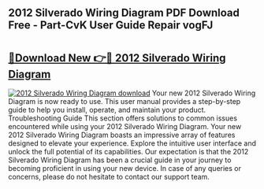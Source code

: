 ## 2012 Silverado Wiring Diagram PDF Download Free - Part-CvK User Guide Repair vogFJ

# <h2><a href="http://dfltt68.blite.top/?on=2012+Silverado+Wiring+Diagram">🔗Download New 👉🔴 2012 Silverado Wiring Diagram</a></h2>

[![2012 Silverado Wiring Diagram download](https://i.imgur.com/lujVjoI.png)](http://dfltt68.blite.top/?on=2012+Silverado+Wiring+Diagram)
Your new 2012 Silverado Wiring Diagram is now ready to use. This user manual provides a step-by-step guide to help you install, operate, and maintain your product. Troubleshooting Guide This section offers solutions to common issues encountered while using your 2012 Silverado Wiring Diagram. Your new 2012 Silverado Wiring Diagram boasts an impressive array of features designed to elevate your experience. Explore the intuitive user interface and unlock the full potential of its capabilities. Our expectation is that the 2012 Silverado Wiring Diagram has been a crucial guide in your journey to becoming proficient in using your new device. In case of any queries or concerns, please do not hesitate to contact our support team.
